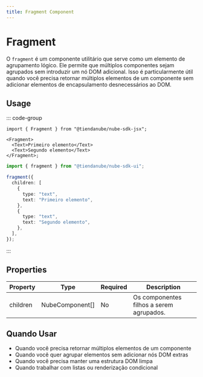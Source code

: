 ```yaml
---
title: Fragment Component
---
```


# Fragment

O `fragment` é um componente utilitário que serve como um elemento de agrupamento lógico.
Ele permite que múltiplos componentes sejam agrupados sem introduzir um nó DOM adicional.
Isso é particularmente útil quando você precisa retornar múltiplos elementos de um componente
sem adicionar elementos de encapsulamento desnecessários ao DOM.

## Usage

::: code-group

```tsx [JSX]
import { Fragment } from "@tiendanube/nube-sdk-jsx";

<Fragment>
  <Text>Primeiro elemento</Text>
  <Text>Segundo elemento</Text>
</Fragment>;
```

```typescript [Declarative]
import { fragment } from "@tiendanube/nube-sdk-ui";

fragment({
  children: [
    {
      type: "text",
      text: "Primeiro elemento",
    },
    {
      type: "text",
      text: "Segundo elemento",
    },
  ],
});
```

:::

## Properties

| Property | Type              | Required | Description                                                   |
| -------- | ----------------- | -------- | ------------------------------------------------------------- |
| children | NubeComponent[]   | No       | Os componentes filhos a serem agrupados.                      |

## Quando Usar

- Quando você precisa retornar múltiplos elementos de um componente
- Quando você quer agrupar elementos sem adicionar nós DOM extras
- Quando você precisa manter uma estrutura DOM limpa
- Quando trabalhar com listas ou renderização condicional
